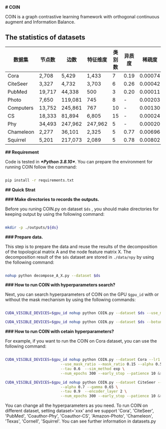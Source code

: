 **# COIN**



COIN is a graph contrastive learning framework with orthogonal continuous augment and Information Balance.



## The statistics of datasets

| 数据集    | 节点数 | 边数    | 特征维度 | 类别数 | 异质度 | 稀疏度  |
| --------- | ------ | ------- | -------- | ------ | ------ | ------- |
| Cora      | 2,708  | 5,429   | 1,433    | 7      | 0.19   | 0.00074 |
| CiteSeer  | 3,327  | 4,732   | 3,703    | 6      | 0.26   | 0.00042 |
| PubMed    | 19,717 | 44,338  | 500      | 3      | 0.20   | 0.00011 |
| Photo     | 7,650  | 119,081 | 745      | 8      | -      | 0.00203 |
| Computers | 13,752 | 245,861 | 767      | 10     | -      | 0.00130 |
| CS        | 18,333 | 81,894  | 6,805    | 15     | -      | 0.00024 |
| Phy       | 34,493 | 247,962 | 247,962  | 5      | -      | 0.00020 |
| Chameleon | 2,277  | 36,101  | 2,325    | 5      | 0.77   | 0.00696 |
| Squirrel  | 5,201  | 217,073 | 2,089    | 5      | 0.78   | 0.00802 |

<!--**## Supplymentary results**

1. Time cost  on RTX A6000 

| Stage             | Cora | CiteSeer | PubMed | Photo | Computers | CS    | Phy   |
| ----------------- | ---- | -------- | ------ | ----- | --------- | ----- | ----- |
| preprocessing (s) | 0.52 | 0.99     | 71.53  | 7.10  | 31.44     | 19.56 | 15.24 |
| training (s)      | 0.56 | 0.22     | 3.30   | 1.49  | 1.34      | 4.28  | 16.42 |

2. To be continued...
-->


**## Requirement**

Code is tested in ***\*Python 3.8.10\****. You can prepare the environment for running COIN follow the command:



```bash

pip install -r requirements.txt

```



**## Quick Strat**



**### Make directories to records the outputs.**



Before you runing COIN.py on dataset ```$ds``` , you should make directories for keeping output by using the following command:

```bash

mkdir -p ./outputs/${ds}

```



**### Prepare data.**

This step is to prepare the data and reuse the results of the decomposition of the topological matrix A and the node feature matrix X. The decomposition result of the ```$ds``` dataset are stored in ```./data/npy``` by using the following command:



```bash

nohup python decompose_A_X.py --dataset $ds

```



**### How to run COIN with hyperparameters search?**





Next, you can search hyperparameters of COIN on the GPU `$gpu_id` with or without the mask mechanism by using the following commands:



```bash

CUDA_VISIBLE_DEVICES=$gpu_id nohup python COIN.py --dataset $ds --use_mask_ratio --botune &> ./outputs/${ds}/ULA_mask.out&

CUDA_VISIBLE_DEVICES=$gpu_id nohup python COIN.py --dataset $ds --botune &> ./outputs/${ds}/ULA_nomask.out&

```



**### How to run COIN with cetain hyperparameters?**



For example, if you want to run the COIN on Cora dataset, you can use the following command:



```bash

CUDA_VISIBLE_DEVICES=$gpu_id nohup python COIN.py --dataset Cora --lr1 5e-4 --lr2 5e-4 --wd 1e-5 --hid_dim 256 --proj_dim 256 \
                         --use_mask_ratio --mask_ratio 0.15 --alpha 0.55 --gamma 0.55 \
                         --tau 0.6  --sim_method exp \
                         --num_epochs 300 --early_stop --patience 10 &> ./outputs/Cora/COIN.out&  

CUDA_VISIBLE_DEVICES=$gpu_id nohup python COIN.py --dataset CiteSeer --lr1 5e-4 --lr2 5e-4 --wd 1e-5 --hid_dim 256 --proj_dim 128 \
                         --alpha 0.7 --gamma 0.65 \
                         --tau 0.9  --encoder_layer 2 \
                         --num_epochs 300 --early_stop --patience 10 &> ./outputs/CiteSeer/COIN.out&

```



You can change all the hyperparameters as you need. To run COIN on different dataset, setting dataset='xxx' and we support 'Cora', 'CiteSeer', 'PubMed', 'Coauthor-Phy', 'Coauthor-CS', 'Amazon-Photo', 'Chameleon', 'Texas', 'Cornell', 'Squirrel'. You can see further information in datasets.py